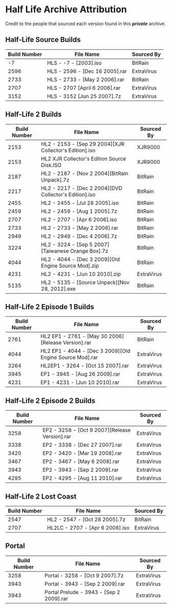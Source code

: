 # Half Life Archive Attribution
Credit to the people that sourced each version found in this ***private*** archive.

## Half-Life Source Builds
| Build Number | File Name | Sourced By |
|--|--|--|
| -7 | HLS - -7 - [2003].iso | BitRain |
| 2596 | HLS - 2596 - [Dec 16 2005].rar | ExtraVirus |
| 2733 | HLS - 2733 - [May 2 2006].rar | BitRain |
| 2707 | HLS - 2707 [April 6 2006].rar | ExtraVirus |
| 3152 | HLS - 3152 [Jun 25 2007].7z | ExtraVirus |

## Half-Life 2 Builds
| Build Number | File Name | Sourced By |
|--|--|--|
| 2153 | HL2 - 2153 - [Sep 29 2004][XJR Collector's Edition].iso | XJR9000 |
| 2153 | HL2 XJR Collector's Edition Source Disk.ISO | XJR9000 |
| 2187 | HL2 - 2187 - [Nov 2 2004][BitRain Unpack].7z | BitRain |
| 2217 | HL2 - 2217 - [Dec  2 2004][DVD Collector's Edition].iso | BitRain |
| 2455 | HL2 - 2455 - [Jul  28 2005].iso | BitRain |
| 2459 | HL2 - 2459 - [Aug 1 2005].7z | BitRain |
| 2707 | HL2 - 2707 - [Apr 6 2006].iso | BitRain |
| 2733 | HL2 - 2733 - [May 2 2006].rar | BitRain |
| 2949 | HL2 - 2949 - [Dec  4 2006].7z | BitRain |
| 3224 | HL2 - 3224 - [Sep  5 2007][Taiwanese Orange Box].7z | BitRain |
| 4044 | HL2 - 4044 - [Dec  3 2009][Old Engine Source Mod].zip | BitRain |
| 4231 | HL2 - 4231 - [Jun 10 2010].zip | ExtraVirus |
| 5135 | HL2 - 5135 - [Source Unpack][Nov 28, 2012].exe | BitRain |

## Half-Life 2 Episode 1 Builds
| Build Number | File Name | Sourced By |
|--|--|--|
| 2761 | HL2 EP1 - 2761 - [May 30 2006][Release Version].rar | BitRain |
| 4044 | HL2 EP1 - 4044 - [Dec 3 2009][Old Engine Source Mod].rar | ExtraVirus |
| 3264 | HL2EP1 - 3264 - [Oct 15 2007].rar | ExtraVirus |
| 3945 | EP1 - 3945 - [Aug 26 2009].rar | ExtraVirus |
| 4231 | EP1 - 4231 - [Jun 10 2010].rar | ExtraVirus |

## Half-Life 2 Episode 2 Builds
| Build Number | File Name | Sourced By |
|--|--|--|
| 3258 | EP2 - 3258 - [Oct 9 2007][Release Version].rar | ExtraVirus |
| 3338 | EP2 - 3338 - [Dec 27 2007].rar | ExtraVirus |
| 3420 | EP2 - 3420 - [Mar 19 2008].rar | ExtraVirus |
| 3467 | EP2 - 3467 - [May 6 2008].rar | ExtraVirus |
| 3943 | EP2 - 3943 - [Sep 2 2009].rar | ExtraVirus |
| 4295 | EP2 - 4295 - [Aug 11 2010].rar | ExtraVirus |

## Half-Life 2 Lost Coast
| Build Number | File Name | Sourced By |
|--|--|--|
| 2547 | HL2 - 2547 - [Oct 28 2005].7z | BitRain |
| 2707 | HL2LC - 2707 - [Apr 6 2006].iso | ExtraVirus |

## Portal
| Build Number | File Name | Sourced By |
|--|--|--|
| 3258 | Portal - 3258 - [Oct 9 2007].7z | ExtraVirus |
| 3943 | Portal - 3943 - [Sep 2 2009].rar | ExtraVirus |
| 3943 | Portal Prelude - 3943 - [Sep 2 2009].rar | ExtraVirus |
